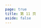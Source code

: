 ```yaml
---
page: true
title: 第 11 页
aside: false
---
```

<script setup>
import Page from "../.vitepress/theme/components/Page.vue";
import { useData } from "vitepress";
const { theme } = useData();
const posts = theme.value.posts.slice(100,110)
</script>
<Page :posts="posts" :pageCurrent="11" :pagesNum="13" />